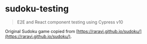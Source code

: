 # sudoku-testing

> E2E and React component testing using Cypress v10

Original Sudoku game copied from [https://raravi.github.io/sudoku/](https://raravi.github.io/sudoku/).
